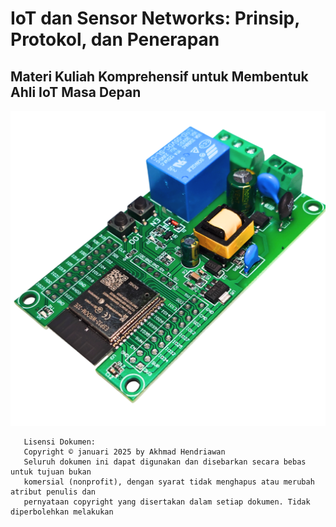 # IoT dan Sensor Networks: Prinsip, Protokol, dan Penerapan

## Materi Kuliah Komprehensif untuk Membentuk Ahli IoT Masa Depan

![gambar](./assets/gambar.png)



```
   Lisensi Dokumen:
   Copyright © januari 2025 by Akhmad Hendriawan
   Seluruh dokumen ini dapat digunakan dan disebarkan secara bebas untuk tujuan bukan
   komersial (nonprofit), dengan syarat tidak menghapus atau merubah atribut penulis dan
   pernyataan copyright yang disertakan dalam setiap dokumen. Tidak diperbolehkan melakukan
```

